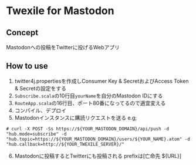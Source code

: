 # Twexile for Mastodon
## Concept
Mastodonへの投稿をTwitterに投げるWebアプリ

## How to use
1. twitter4j.propertiesを作成しConsumer Key & SecretおよびAccess Token & Secretの設定をする
2. `Subscribe.scala`の10行目`yourName`を自分のMastodon IDにする
3. `RouteApp.scala`の16行目、ポート80番になってるので適宜変える
4. コンパイル、デプロイ
5. Mastodonインスタンスに購読リクエストを送る e.g;
```
# curl -X POST -Ss https://${YOUR_MASTODON_DOMAIN}/api/push -d "hub.mode=subscribe" -d "hub.topic=https://${YOUR_MASTODON_DOMAIN}/users/${YOUR_NAME}.atom" -d "hub.callback=http://${YOUR_TWEXILE_SERVER}/"
```
6. Mastodonに投稿するとTwitterにも投稿される prefixは[亡命先 ${URL}]